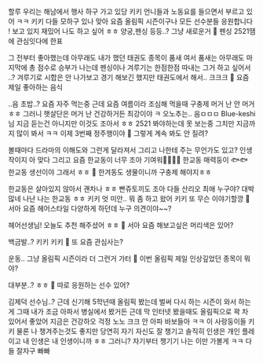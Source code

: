 할루
우리는
해남에서
행사 하구
가고 있당
키키
언니들과
노동요를 들으면서
부르고 있어 ㅋㅋ
키키
다들 모하구 있나
맞아 요즘 올림픽 시즌이구나
모든 선수분들 응원합니다 !
보고 있지
재밌어
나도 하고 싶어 ㅎㅎ
양궁,펜싱 등등..?
그냥
새로운거
🌊 펜싱 2521땜에 관심잇다에 한표

그 전부터 좋아했는데
아무래도 내가 했던 태권도 종목이
품새 여서
품새는 아무래도 마지막에 총 점수로 승부가 나는데
펜싱이나 겨루기는
한점한점 따내는 
그거 하고 싶어서 ..?
겨루기로 시합은 안 나가보고
경기 해보긴 했지만 태권도에서 해서..
크크크
🌊 요즘 제일 좋아하는 음식

..음
초밥..?
요즘 자주 먹는중
근데 요즘 여름이라
조심해
먹을때 구충제 머거
난 안 머거 ㅎㅎ
그러니
햇살단은 머거
난 건강하거든
최강이야 ㅋ
오노추는..
음ㅁㅁㅁ
Blue-keshi님
지금 듣는건 아니지만
이것도 조아서 ㅎㅎ
2521 봐야하는데
못 보는중
그치만 지금까지 많이 봐서 ㅋㅋ
이제 3번째 정주행이야
🌊 그렇게 계속 봐도 안 질려?

볼때마다
드라마의 이해도와
그런게 달라져서
그리고 나한테 주는 무언가도 있고?
인생작이지
아 맞다
그리고 요즘 한교동이 너무 조아
기여워🥺🥺💓💓
한교동 매력둥이
🐟🐟
한교동 생선이야
그래서 ㅎㅎ
🌊 한겨동도 생물이니까 구충제 해야지ㅎㅎ

한교동은 살아있지 않아서 괜차나
ㅎㅎ
빤쥬토끼도 조아
다들
산리오 최애 누구야?
대박 많네
나난
나는
한교동 ㅎㅎ
키키
엇 미안..
뭐 좀 하고 왔어
키키
또 무슨 이야기할깡
🌊 서아 요즘 헤어스타일 다양하게 하던데 누구 의견이야~~?

헤어선생님!
오늘도
추천 해주셨어 ㅎㅎ
🌊 서아 요즘 해보고싶은 머리색은 있어?

백금발..?
키키
키키
🌊 또 요즘 관심사는?

운동..
그냥
올림픽 시즌이라
더 그런거 가터
🌊 이번 올림픽 제일 인상깊었던 종목이 뭐야?

대부분..?
ㅎㅎ
🌊 따로 응원하는 선수 있어?

김제덕 선수님..?
근데
신기해
5학년때
올림픽 봤는데
벌써
다시 하는 시즌이 와서
하는게
그때 내가 조금 아파서 병실에서 봤거든
근데 막 인터넷 봤을때도
올림픽으로 꽉 차 있어서
좋았어
지금은
건강하오
걱정 노노
크크 안 아파 바보들아 ㅋㅋ
이 사랑둥이들
키키
물론 나 챙겨주는것도 좋지만
당연히 자기 자신도 잘 챙기고
솔직히 인생은 개인 플레이고 내 인생은 내 인생이니까
ㅎㅎ
그러니?
자기부터 챙기기
나는 이만 가볼게 ㅋㅋ
다들 잘자구
빠빠